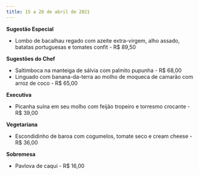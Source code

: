 ```yaml
---
title: 15 a 28 de abril de 2021
---
```

**Sugestão Especial** 

* Lombo de bacalhau regado com azeite extra-virgem, alho assado, batatas portuguesas e tomates confit - R$ 89,50

**Sugestões do Chef**

* Saltimboca na manteiga de sálvia com palmito pupunha - R$ 68,00
* Linguado com banana-da-terra ao molho de moqueca de camarão com arroz de coco - R$ 65,00

**Executiva**

* Picanha suína em seu molho com feijão tropeiro e torresmo crocante - R$ 39,00

**Vegetariana**

* Escondidinho de baroa com cogumelos, tomate seco e cream cheese - R$ 36,00

**Sobremesa**

* Pavlova de caqui - R$ 16,00